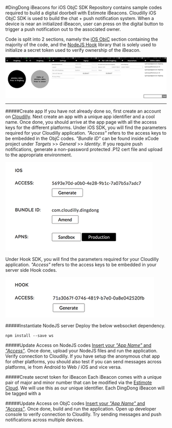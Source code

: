 #DingDong iBeacons for iOS ObjC SDK
Repository contains sample codes required to build a digital doorbell with Estimote iBeacons. Cloudilly iOS ObjC SDK is used to build the chat + push notification system. When a device is near an initialized iBeacon, user can press on the digital button to trigger a push notification out to the associated owner.

Code is split into 2 sections, namely the [iOS ObjC](/ObjC) section containing the majority of the code, and the [NodeJS Hook](/Hook) library that is solely used to initialize a secret token used to verify ownership of the iBeacon.

![DingDong](https://github.com/Cloudilly/Images/blob/master/ios_dingdong.png) 

---

#####Create app
If you have not already done so, first create an account on [Cloudilly](https://cloudilly.com). Next create an app with a unique app identifier and a cool name. Once done, you should arrive at the app page with all the access keys for the different platforms. Under iOS SDK, you will find the parameters required for your Cloudilly application. _"Access"_ refers to the access keys to be embedded in the ObjC codes. _"Bundle ID"_ can be found inside xCode project under _Targets_ >> _General_ >> _Identity_. If you require push notifications, generate a non-password protected .P12 cert file and upload to the appropriate environment.

![iOS Console](https://github.com/Cloudilly/Images/blob/master/ios_dingdong_console.png)

Under Hook SDK, you will find the parameters required for your Cloudilly application. _"Access"_ refers to the access keys to be embedded in your server side Hook codes.

![Hook Console](https://github.com/cloudilly/images/blob/master/hook_console.png)

#####Instantiate NodeJS server
Deploy the below websocket dependency.
```
npm install --save ws
```

#####Update Access on NodeJS codes
[Insert your _"App Name"_ and _"Access"_](../../blob/master/app.js#L1-L2). Once done, upload your NodeJS files and run the application. Verify connection to Cloudilly. If you have setup the anonymous chat app for other platforms, you should also test if you can send messages across platforms, ie from Android to Web / iOS and vice versa.

#####Create secret token for iBeacon
Each iBeacon comes with a unique pair of major and minor number that can be modified via the [Estimote Cloud](https://cloud.estimote.com). We will use this as our unique identifier. Each DingDong iBeacon will be tagged with a 

#####Update Access on ObjC codes
[Insert your _"App Name"_ and _"Access"_](../../blob/master/ObjC/dingdong/AppDelegate.m#L28-L29). Once done, build and run the application. Open up developer console to verify connection to Cloudilly. Try sending messages and push notifications across multiple devices.
